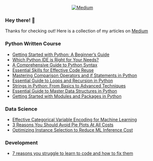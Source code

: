 <div align='center'>

[![Medium](https://img.shields.io/badge/Medium-grey?logo=medium)](https://medium.com/@filipefilardi)

</div>

### Hey there! 👋

Thanks for checking out! Here is a collection of my articles on [Medium](https://medium.com/@filipefilardi)

### Python Written Course

- [Getting Started with Python: A Beginner’s Guide](https://medium.com/@filipefilardi/getting-started-with-python-a-beginners-guide-9de15d4e9824)
- [Which Python IDE is Right for Your Needs?](https://medium.com/@filipefilardi/which-python-ide-is-right-for-your-needs-9d18fe82d55c)
- [A Comprehensive Guide to Python Syntax](https://medium.com/@filipefilardi/a-comprehensive-guide-to-python-syntax-3204f07cb175)
- [Essential Skills for Effective Code Reuse](https://medium.com/@filipefilardi/essential-skills-for-effective-code-reuse-31ca420d435a)
- [Mastering Comparison Operators and if Statements in Python](https://medium.com/@filipefilardi/mastering-comparison-operators-and-if-statements-in-python-a0704a711600)
- [Essential Guide to Loops and Recursion in Python](https://medium.com/@filipefilardi/essential-guide-to-loops-and-recursion-in-python-d3013e8728a6)
- [Strings in Python: From Basics to Advanced Techniques](https://medium.com/@filipefilardi/strings-in-python-from-basics-to-advanced-techniques-56553cb33ce1)
- [Essential Guide to Master Data Structures in Python](https://medium.com/dev-genius/essential-guide-to-master-data-structures-in-python-fc0d1ecfd415)
- [Getting Started with Modules and Packages in Python](https://python.plainenglish.io/getting-started-with-modules-and-packages-in-python-b83b79dedf71)


### Data Science

- [Effective Categorical Variable Encoding for Machine Learning](https://pub.towardsai.net/effective-categorical-variable-encoding-for-machine-learning-b25683035589)
- [3 Reasons You Should Avoid Pie Plots At All Costs](https://pub.towardsai.net/3-reasons-you-should-avoid-pie-plots-at-all-costs-6548d0184f98)
- [Optimizing Instance Selection to Reduce ML Inference Cost](https://medium.com/gitconnected/optimizing-instance-selection-to-reduce-ml-inference-cost-8dece4fdda56)

### Development
- [7 reasons you struggle to learn to code and how to fix them](https://levelup.gitconnected.com/7-reasons-you-struggle-to-learn-to-code-and-how-to-fix-them-b1e7af363969)
